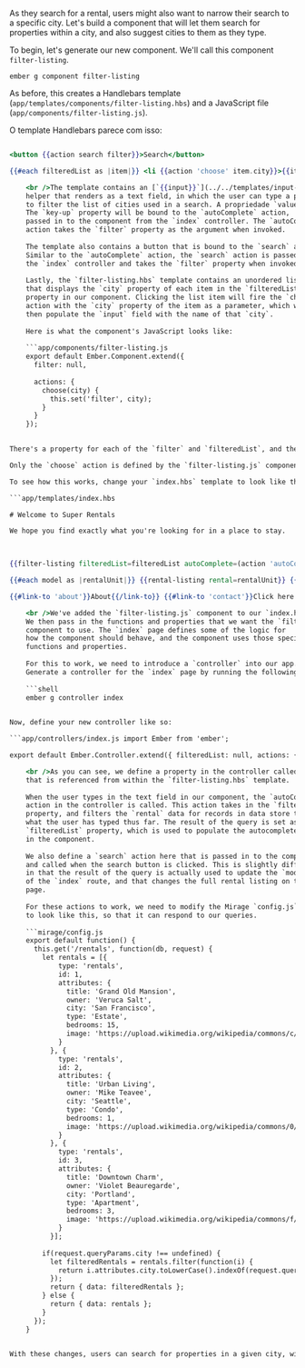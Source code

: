 As they search for a rental, users might also want to narrow their search to a specific city. Let's build a component that will let them search for properties within a city, and also suggest cities to them as they type.

To begin, let's generate our new component. We'll call this component `filter-listing`.

```shell
ember g component filter-listing
```

As before, this creates a Handlebars template (`app/templates/components/filter-listing.hbs`) and a JavaScript file (`app/components/filter-listing.js`).

O template Handlebars parece com isso:

```app/templates/components/filter-listing.hbs City: {{input value=filter key-up=(action autoComplete filter)}}

<button {{action search filter}}>Search</button>

{{#each filteredList as |item|}} <li {{action 'choose' item.city}}>{{item.city}}</li> {{/each}} 

    <br />The template contains an [`{{input}}`](../../templates/input-helpers)
    helper that renders as a text field, in which the user can type a pattern
    to filter the list of cities used in a search. A propriedade `value` do `input` vai ser vinculada à propriedade do `filter` no nosso componente.
    The `key-up` property will be bound to the `autoComplete` action,
    passed in to the component from the `index` controller. The `autoComplete`
    action takes the `filter` property as the argument when invoked.
    
    The template also contains a button that is bound to the `search` action.
    Similar to the `autoComplete` action, the `search` action is passed in from
    the `index` controller and takes the `filter` property when invoked.
    
    Lastly, the `filter-listing.hbs` template contains an unordered list,
    that displays the `city` property of each item in the `filteredList`
    property in our component. Clicking the list item will fire the `choose`
    action with the `city` property of the item as a parameter, which will
    then populate the `input` field with the name of that `city`.
    
    Here is what the component's JavaScript looks like:
    
    ```app/components/filter-listing.js
    export default Ember.Component.extend({
      filter: null,
    
      actions: {
        choose(city) {
          this.set('filter', city);
        }
      }
    });
    

There's a property for each of the `filter` and `filteredList`, and the `choose` action as described above.

Only the `choose` action is defined by the `filter-listing.js` component. Both the `autoComplete` and `search` actions are \[passed\] (../../components/triggering-changes-with-actions/#toc_passing-the-action-to-the-component) in by the calling object. This is a pattern known as *closure actions*.

To see how this works, change your `index.hbs` template to look like this:

```app/templates/index.hbs 

# Welcome to Super Rentals 

We hope you find exactly what you're looking for in a place to stay.   
  


{{filter-listing filteredList=filteredList autoComplete=(action 'autoComplete') search=(action 'search')}}

{{#each model as |rentalUnit|}} {{rental-listing rental=rentalUnit}} {{/each}}

{{#link-to 'about'}}About{{/link-to}} {{#link-to 'contact'}}Click here to contact us.{{/link-to}}

    <br />We've added the `filter-listing.js` component to our `index.hbs` template.
    We then pass in the functions and properties that we want the `filter-listing`
    component to use. The `index` page defines some of the logic for
    how the component should behave, and the component uses those specific
    functions and properties.
    
    For this to work, we need to introduce a `controller` into our app.
    Generate a controller for the `index` page by running the following:
    
    ```shell
    ember g controller index
    

Now, define your new controller like so:

```app/controllers/index.js import Ember from 'ember';

export default Ember.Controller.extend({ filteredList: null, actions: { autoComplete(param) { if (param !== '') { this.get('store').query('rental', { city: param }).then((result) => this.set('filteredList', result)); } else { this.set('filteredList', null); } }, search(param) { if (param !== '') { this.get('store').query('rental', { city: param }).then((result) => this.set('model', result)); } else { this.get('store').findAll('rental').then((result) => this.set('model', result)); } } } });

    <br />As you can see, we define a property in the controller called `filteredList`,
    that is referenced from within the `filter-listing.hbs` template.
    
    When the user types in the text field in our component, the `autoComplete`
    action in the controller is called. This action takes in the `filter`
    property, and filters the `rental` data for records in data store that match
    what the user has typed thus far. The result of the query is set as the
    `filteredList` property, which is used to populate the autocomplete list
    in the component.
    
    We also define a `search` action here that is passed in to the component,
    and called when the search button is clicked. This is slightly different
    in that the result of the query is actually used to update the `model`
    of the `index` route, and that changes the full rental listing on the
    page.
    
    For these actions to work, we need to modify the Mirage `config.js` file
    to look like this, so that it can respond to our queries.
    
    ```mirage/config.js
    export default function() {
      this.get('/rentals', function(db, request) {
        let rentals = [{
            type: 'rentals',
            id: 1,
            attributes: {
              title: 'Grand Old Mansion',
              owner: 'Veruca Salt',
              city: 'San Francisco',
              type: 'Estate',
              bedrooms: 15,
              image: 'https://upload.wikimedia.org/wikipedia/commons/c/cb/Crane_estate_(5).jpg'
            }
          }, {
            type: 'rentals',
            id: 2,
            attributes: {
              title: 'Urban Living',
              owner: 'Mike Teavee',
              city: 'Seattle',
              type: 'Condo',
              bedrooms: 1,
              image: 'https://upload.wikimedia.org/wikipedia/commons/0/0e/Alfonso_13_Highrise_Tegucigalpa.jpg'
            }
          }, {
            type: 'rentals',
            id: 3,
            attributes: {
              title: 'Downtown Charm',
              owner: 'Violet Beauregarde',
              city: 'Portland',
              type: 'Apartment',
              bedrooms: 3,
              image: 'https://upload.wikimedia.org/wikipedia/commons/f/f7/Wheeldon_Apartment_Building_-_Portland_Oregon.jpg'
            }
          }];
    
        if(request.queryParams.city !== undefined) {
          let filteredRentals = rentals.filter(function(i) {
            return i.attributes.city.toLowerCase().indexOf(request.queryParams.city.toLowerCase()) !== -1;
          });
          return { data: filteredRentals };
        } else {
          return { data: rentals };
        }
      });
    }
    

With these changes, users can search for properties in a given city, with a search field that provides suggestions as they type.